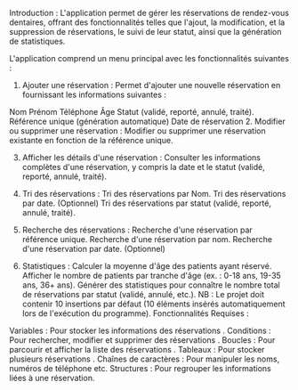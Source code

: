 Introduction :
L'application permet de gérer les réservations de rendez-vous dentaires, offrant des fonctionnalités telles que l'ajout, la modification, et la suppression de réservations, le suivi de leur statut, ainsi que la génération de statistiques.

L'application comprend un menu principal avec les fonctionnalités suivantes :

1. Ajouter une réservation :
Permet d'ajouter une nouvelle réservation en fournissant les informations suivantes :

Nom
Prénom
Téléphone
Âge
Statut (validé, reporté, annulé, traité).
Référence unique (génération automatique)
Date de réservation 
2. Modifier ou supprimer une réservation :
Modifier ou supprimer une réservation existante en fonction de la référence unique.

3. Afficher les détails d'une réservation :
Consulter les informations complètes d'une réservation, y compris la date et le statut (validé, reporté, annulé, traité).

4. Tri des réservations :
Tri des réservations par Nom.
Tri des réservations par date.  (Optionnel)
Tri des réservations par statut (validé, reporté, annulé, traité).
5. Recherche des réservations :
Recherche d'une réservation par référence unique.
Recherche d'une réservation par nom.
Recherche d'une réservation par date. (Optionnel)
6. Statistiques :
Calculer la moyenne d'âge des patients ayant réservé.
Afficher le nombre de patients par tranche d'âge (ex. : 0-18 ans, 19-35 ans, 36+ ans).
Générer des statistiques pour connaître le nombre total de réservations par statut (validé, annulé, etc.).
NB : Le projet doit contenir 10 insertions par défaut (10 éléments insérés automatiquement lors de l'exécution du programme).
Fonctionnalités Requises :

Variables : Pour stocker les informations des réservations .
Conditions : Pour rechercher, modifier et supprimer des réservations .
Boucles : Pour parcourir et afficher la liste des réservations .
Tableaux : Pour stocker plusieurs réservations .
Chaînes de caractères : Pour manipuler les noms, numéros de téléphone etc.
Structures : Pour regrouper les informations liées à une réservation.


